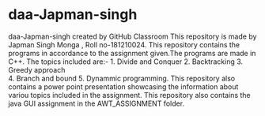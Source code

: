 # daa-Japman-singh
daa-Japman-singh created by GitHub Classroom
This repository is made by Japman Singh Monga , Roll no-181210024.
This repository contains the programs in accordance to the assignment given.The programs are made in C++. The topics included are:-
    1. Divide and Conquer
    2. Backtracking
    3. Greedy approach  
    4. Branch and bound 
    5. Dynammic programming.
This repository also contains a power point presentation showcasing the information about variou topics included in the assignment.
This repository also contains the java GUI assignment in the AWT_ASSIGNMENT folder.
